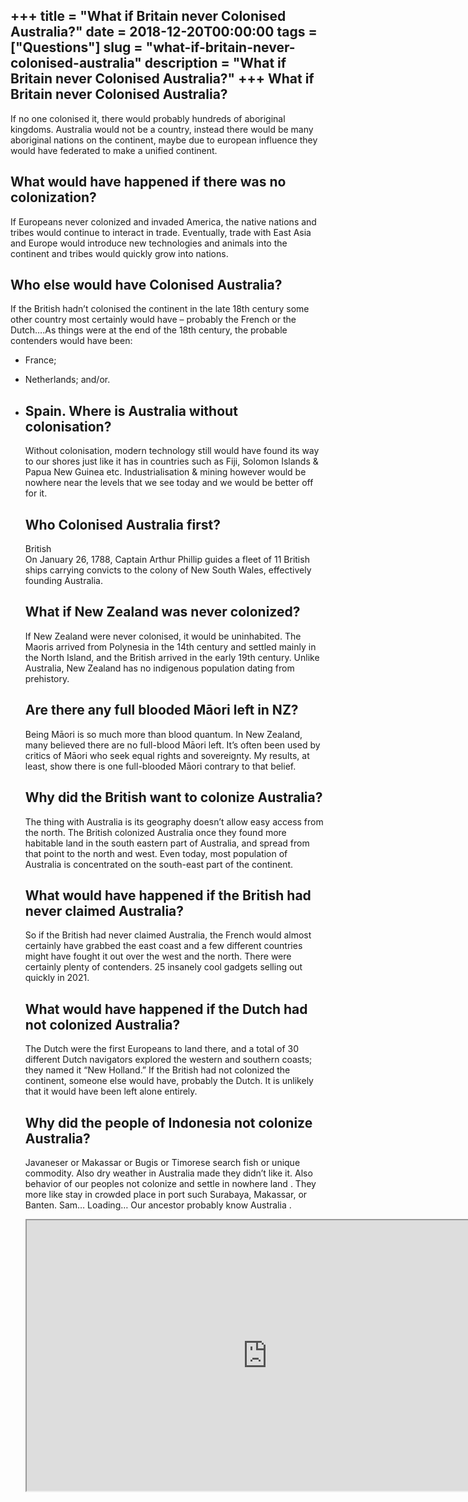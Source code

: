 +++
title = "What if Britain never Colonised Australia?"
date = 2018-12-20T00:00:00
tags = ["Questions"]
slug = "what-if-britain-never-colonised-australia"
description = "What if Britain never Colonised Australia?"
+++
What if Britain never Colonised Australia?
------------------------------------------

If no one colonised it, there would probably hundreds of aboriginal kingdoms. Australia would not be a country, instead there would be many aboriginal nations on the continent, maybe due to european influence they would have federated to make a unified continent.

What would have happened if there was no colonization?
------------------------------------------------------

If Europeans never colonized and invaded America, the native nations and tribes would continue to interact in trade. Eventually, trade with East Asia and Europe would introduce new technologies and animals into the continent and tribes would quickly grow into nations.

Who else would have Colonised Australia?
----------------------------------------

If the British hadn’t colonised the continent in the late 18th century some other country most certainly would have – probably the French or the Dutch….As things were at the end of the 18th century, the probable contenders would have been:

- France;
- Netherlands; and/or.
- Spain. Where is Australia without colonisation?
    ----------------------------------------
    
    Without colonisation, modern technology still would have found its way to our shores just like it has in countries such as Fiji, Solomon Islands &amp; Papua New Guinea etc. Industrialisation &amp; mining however would be nowhere near the levels that we see today and we would be better off for it.
    
    Who Colonised Australia first?
    ------------------------------
    
    British  
    On January 26, 1788, Captain Arthur Phillip guides a fleet of 11 British ships carrying convicts to the colony of New South Wales, effectively founding Australia.
    
    What if New Zealand was never colonized?
    ----------------------------------------
    
    If New Zealand were never colonised, it would be uninhabited. The Maoris arrived from Polynesia in the 14th century and settled mainly in the North Island, and the British arrived in the early 19th century. Unlike Australia, New Zealand has no indigenous population dating from prehistory.
    
    Are there any full blooded Māori left in NZ?
    --------------------------------------------
    
    Being Māori is so much more than blood quantum. In New Zealand, many believed there are no full-blood Māori left. It’s often been used by critics of Māori who seek equal rights and sovereignty. My results, at least, show there is one full-blooded Māori contrary to that belief.
    
    Why did the British want to colonize Australia?
    -----------------------------------------------
    
    The thing with Australia is its geography doesn’t allow easy access from the north. The British colonized Australia once they found more habitable land in the south eastern part of Australia, and spread from that point to the north and west. Even today, most population of Australia is concentrated on the south-east part of the continent.
    
    What would have happened if the British had never claimed Australia?
    --------------------------------------------------------------------
    
    So if the British had never claimed Australia, the French would almost certainly have grabbed the east coast and a few different countries might have fought it out over the west and the north. There were certainly plenty of contenders. 25 insanely cool gadgets selling out quickly in 2021.
    
    What would have happened if the Dutch had not colonized Australia?
    ------------------------------------------------------------------
    
    The Dutch were the first Europeans to land there, and a total of 30 different Dutch navigators explored the western and southern coasts; they named it “New Holland.” If the British had not colonized the continent, someone else would have, probably the Dutch. It is unlikely that it would have been left alone entirely.
    
    Why did the people of Indonesia not colonize Australia?
    -------------------------------------------------------
    
    Javaneser or Makassar or Bugis or Timorese search fish or unique commodity. Also dry weather in Australia made they didn’t like it. Also behavior of our peoples not colonize and settle in nowhere land . They more like stay in crowded place in port such Surabaya, Makassar, or Banten. Sam… Loading… Our ancestor probably know Australia .
    
    <iframe allow="accelerometer; autoplay; clipboard-write; encrypted-media; gyroscope; picture-in-picture" allowfullscreen="" class="__youtube_prefs__  epyt-is-override  no-lazyload" data-no-lazy="1" data-origheight="433" data-origwidth="770" data-skipgform_ajax_framebjll="" height="433" id="_ytid_84786" loading="lazy" src="https://www.youtube.com/embed/wgS799QBKHo?enablejsapi=1&autoplay=0&cc_load_policy=0&cc_lang_pref=&iv_load_policy=1&loop=0&modestbranding=0&rel=1&fs=1&playsinline=0&autohide=2&theme=dark&color=red&controls=1&" title="YouTube player" width="770"></iframe>